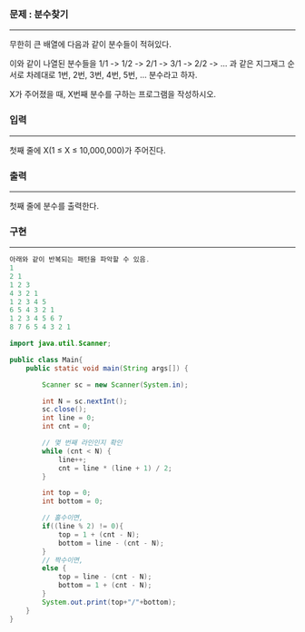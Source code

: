 ### 문제 : 분수찾기

<hr >

무한히 큰 배열에 다음과 같이 분수들이 적혀있다.

이와 같이 나열된 분수들을 1/1 -> 1/2 -> 2/1 -> 3/1 -> 2/2 -> … 과 같은 지그재그 순서로 차례대로 1번, 2번, 3번, 4번, 5번, … 분수라고 하자.

X가 주어졌을 때, X번째 분수를 구하는 프로그램을 작성하시오.

### 입력

<hr >

첫째 줄에 X(1 ≤ X ≤ 10,000,000)가 주어진다.

### 출력

<hr >

첫째 줄에 분수를 출력한다.

### 구현

<hr >

~~~ java
아래와 같이 반복되는 패턴을 파악할 수 있음.
1
2 1
1 2 3
4 3 2 1
1 2 3 4 5
6 5 4 3 2 1
1 2 3 4 5 6 7
8 7 6 5 4 3 2 1
~~~

~~~ Java
import java.util.Scanner;

public class Main{
    public static void main(String args[]) {

        Scanner sc = new Scanner(System.in);

        int N = sc.nextInt();
        sc.close();
        int line = 0;
        int cnt = 0;

        // 몇 번째 라인인지 확인
        while (cnt < N) {
            line++;
            cnt = line * (line + 1) / 2;
        }

        int top = 0;
        int bottom = 0;

        // 홀수이면,
        if((line % 2) != 0){
            top = 1 + (cnt - N);
            bottom = line - (cnt - N);
        }
        // 짝수이면,
        else {
            top = line - (cnt - N);
            bottom = 1 + (cnt - N);
        }
        System.out.print(top+"/"+bottom);
    }
}
~~~
